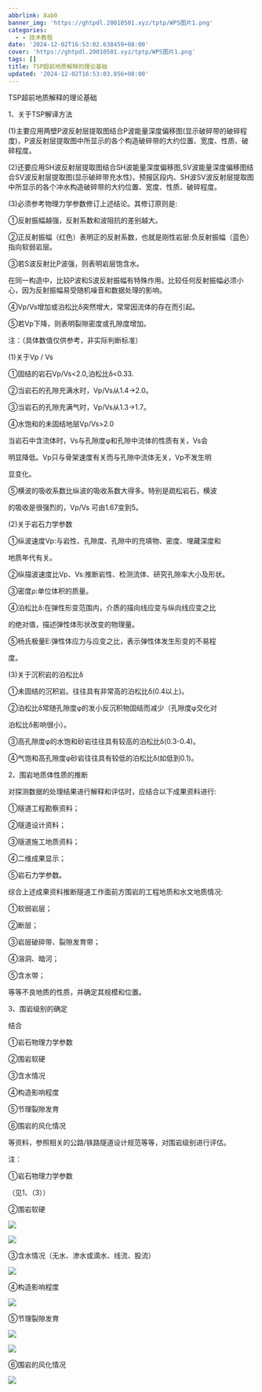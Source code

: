 ```yaml
---
abbrlink: 8ab0
banner_img: 'https://ghtpdl.20010501.xyz/tptp/WPS图片1.png'
categories:
  - - 技术教程
date: '2024-12-02T16:53:02.638459+08:00'
cover: 'https://ghtpdl.20010501.xyz/tptp/WPS图片1.png'
tags: []
title: TSP超前地质解释的理论基础
updated: '2024-12-02T16:53:03.856+08:00'
---
```

TSP超前地质解释的理论基础



1、关于TSP解译方法

(1)主要应用两壁P波反射层提取图结合P波能量深度偏移图(显示破碎带的破碎程度)，P波反射层提取图中所显示的各个构造破碎带的大约位置、宽度、性质、破碎程度。

(2)还要应用SH波反射层提取图结合SH波能量深度偏移图,SV波能量深度偏移图结合SV波反射层提取图(显示破碎带充水性)，预报区段内、SH波SV波反射层提取图中所显示的各个冲水构造破碎带的大约位置、宽度、性质、破碎程度。

(3)必须参考物理力学参数修订上述结论。其修订原则是:

①反射振幅越强，反射系数和波阻抗的差别越大。

②正反射振幅（红色）表明正的反射系数，也就是刚性岩层:负反射振幅（蓝色）指向软弱岩层。

③若S波反射比P波强，则表明岩层饱含水。

在同一构造中，比较P波和S波反射振幅有特殊作用。比较任何反射振幅必须小心，因为反射振幅易受随机噪音和数据处理的影响。

④Vp/Vs增加或泊松比δ突然增大，常常因流体的存在而引起。

⑤若Vp下降，则表明裂隙密度或孔隙度增加。



注：（具体数值仅供参考，非实际判断标准）

(1)关于Vp / Vs

①固结的岩石Vp/Vs<2.0,泊松比δ<0.33.

②当岩石的孔隙充满水时，Vp/Vs从1.4→2.0。

③当岩石的孔隙充满气时，Vp/Vs从1.3→1.7。

④水饱和的未固结地层Vp/Vs>2.0

当岩石中含流体时，Vs与孔隙度φ和孔隙中流体的性质有关，Vs会

明显降低。Vp只与骨架速度有关而与孔隙中流体无关，Vp不发生明

显变化。

⑤横波的吸收系数比纵波的吸收系数大得多。特别是疏松岩石，横波

的吸收是很强烈的，Vp/Vs 可由1.67变到5。



(2)关于岩石力学参数

①纵波速度Vp:与岩性、孔隙度、孔隙中的充填物、密度、埋藏深度和

地质年代有关。

②纵描波速度比Vp、Vs:推断岩性、检测流体、研究孔隙率大小及形状。

③密度ρ:单位体积的质量。

④泊松比δ:在弹性形变范围内，介质的描向线应变与纵向线应变之比

的绝对值，描述弹性体形状改变的物理量。

⑤杨氏极量E:弹性体应力与应变之比，表示弹性体发生形变的不易程

度。



(3)关于沉积岩的泊松比δ

①未固结的沉积岩。往往具有非常高的泊松比δ(0.4以上)。

②泊松比δ常随孔隙度φ的发小反沉积物固结而减少（孔隙度φ交化对

泊松比δ影响很小）。

③高孔隙度φ的水饱和砂岩往往具有较高的泊松比δ(0.3-0.4)。

④气饱和高孔隙度φ砂岩往往具有较低的泊松比δ(如低到0.1)。



2、围岩地质体性质的推断

对探测数据的处理结果进行解释和评估时，应结合以下成果资料进行:

①隧道工程勘察资料；

②隧道设计资料；

③隧道施工地质资料；

④二维成果显示；

⑤岩石力学参数。



综合上述成果资料推断隧道工作面前方围岩的工程地质和水文地质情况:

①软弱岩层；

②断层；

③岩层破碎带、裂隙发育带；

④溶洞、暗河；

⑤含水带；

等等不良地质的性质，并确定其规模和位置。



3、围岩级别的确定

结合

①岩石物理力学参数

②围岩软硬

③含水情况

④构造影响程度

⑤节理裂隙发育

⑥围岩的风化情况

等资料，参照相关的公路/铁路隧道设计规范等等，对围岩级别进行评估。



注：

①岩石物理力学参数

（见1、（3））

②围岩软硬

![](https://ghtpdl.20010501.xyz/tptp/WPS图片1.png)

![](https://ghtpdl.20010501.xyz/tptp/WPS图片2.png)

③含水情况（无水、渗水或滴水、线流、股流）

![](https://ghtpdl.20010501.xyz/tptp/WPS图片3.png)

④构造影响程度

![](https://ghtpdl.20010501.xyz/tptp/WPS图片4.png)

⑤节理裂隙发育

![](https://ghtpdl.20010501.xyz/tptp/WPS图片5.png)

![](https://ghtpdl.20010501.xyz/tptp/WPS图片6.png)

⑥围岩的风化情况

![](https://ghtpdl.20010501.xyz/tptp/WPS图片7.png)
